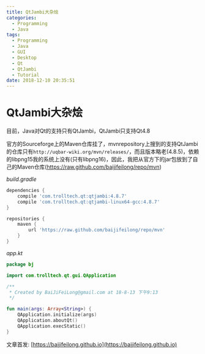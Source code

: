 ```yaml
---
title: QtJambi大杂烩
categories:
  - Programming
  - Java
tags:
  - Programming
  - Java
  - GUI
  - Desktop
  - Qt
  - QtJambi
  - Tutorial
date: 2018-12-10 20:35:51
---
```


# QtJambi大杂烩

目前，Java对Qt的支持只有QtJambi，QtJambi只支持Qt4.8

官方的Sourceforge上的Maven仓库挂了，mvnrepository上搜到的支持QtJambi的仓库只有`http://uqbar-wiki.org/mvn/releases/`，而且版本略老(4.8.5)，依赖的libpng15我的系统上没有(只有libpng16)，因此，我把从官方下的jar包放到了自己的Maven仓库(https://raw.github.com/baijifeilong/repo/mvn)

*build.gradle*

```gradle
dependencies {
    compile 'com.trolltech.qt:qtjambi:4.8.7'
    compile 'com.trolltech.qt:qtjambi-linux64-gcc:4.8.7'
}

repositories {
    maven {
        url 'https://raw.github.com/baijifeilong/repo/mvn'
    }
}
```

<!--more-->

*app.kt*

```kotlin
package bj

import com.trolltech.qt.gui.QApplication

/**
 * Created by BaiJiFeiLong@gmail.com at 18-8-13 下午9:13
 */

fun main(args: Array<String>) {
    QApplication.initialize(args)
    QApplication.aboutQt()
    QApplication.execStatic()
}
```

文章首发: [https://baijifeilong.github.io](https://baijifeilong.github.io)
